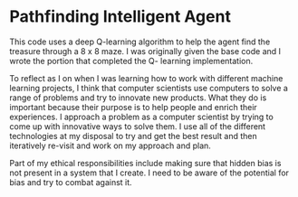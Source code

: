 # Pathfinding Intelligent Agent 
This code uses a deep Q-learning algorithm to help the agent find the treasure through a 8 x 8 maze. 
I was originally given the base code and I wrote the portion that completed the Q- learning implementation.

To reflect as I on when I was learning how to work with different machine learning projects, I think that computer scientists use computers to solve a range of problems and try to innovate new products. What they do is important because their purpose is to help people and enrich their experiences. 
I approach a problem as a computer scientist by trying to come up with innovative ways to solve them. I use all of the different technologies at my disposal to try and get the best result and then iteratively re-visit and work on my approach and plan. 

Part of my ethical responsibilities include making sure that hidden bias is not present in a system that I create. I need to be aware of the potential for bias and try to combat against it. 
